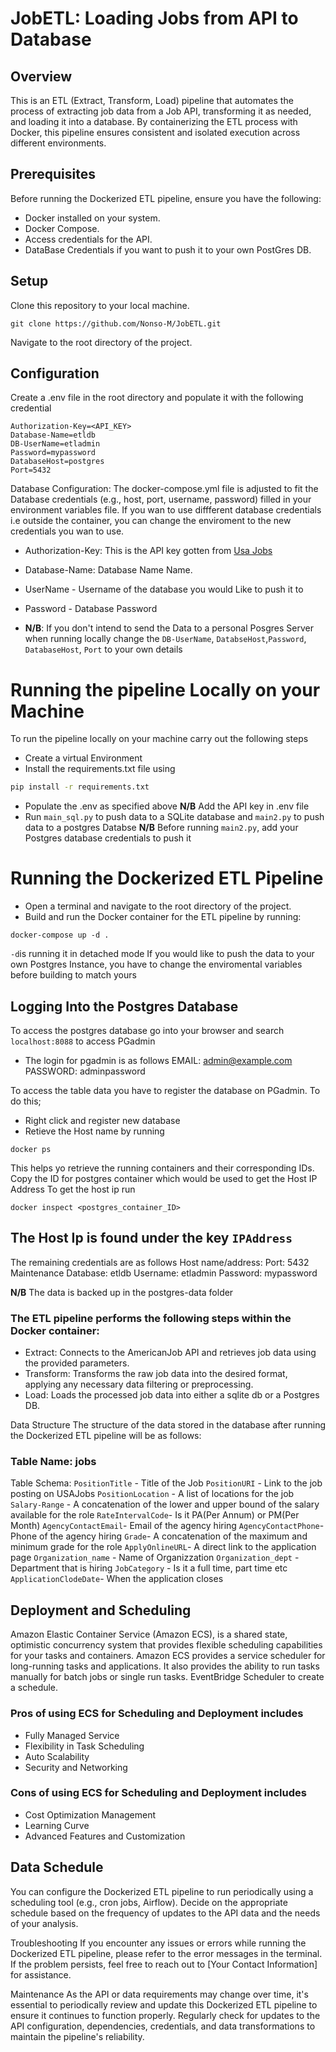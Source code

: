 
# JobETL: Loading Jobs from API to Database
## Overview
This is an ETL (Extract, Transform, Load) pipeline that automates the process of extracting job data from a Job API, transforming it as needed, and loading it into a database. By containerizing the ETL process with Docker, this pipeline ensures consistent and isolated execution across different environments.

## Prerequisites
Before running the Dockerized ETL pipeline, ensure you have the following:

- Docker installed on your system.
- Docker Compose.
- Access credentials for the API.
- DataBase Credentials if you want to push it to your own PostGres DB.

## Setup
Clone this repository to your local machine.
```
git clone https://github.com/Nonso-M/JobETL.git
```
Navigate to the root directory of the project.

## Configuration
Create a .env file in the root directory and populate it with the following credential

```
Authorization-Key=<API_KEY>
Database-Name=etldb
DB-UserName=etladmin
Password=mypassword
DatabaseHost=postgres
Port=5432

```
Database Configuration: The docker-compose.yml file is adjusted to fit the  Database credentials (e.g., host, port, username, password) filled in your environment variables file. If you wan to use diffferent database credentials i.e outside the container, you can change the enviroment to the new credentials you wan to use.

- Authorization-Key: This is the API key gotten from [Usa Jobs](https://developer.usajobs.gov/APIRequest/)
- Database-Name: Database Name  Name.
- UserName - Username of the database you would Like to push it to
- Password -  Database Password

- __N/B__: If you don't intend to send the Data to a personal Posgres Server when running locally change the `DB-UserName`, `DatabseHost`,`Password`, `DatabaseHost`, `Port` to your own details

# Running the pipeline Locally on your Machine
To run the pipeline locally on your machine carry out the following steps
- Create a virtual Environment
- Install the requirements.txt file using
```bash
pip install -r requirements.txt
``` 
- Populate the .env as specified above **N/B** Add the API key in .env file
- Run `main_sql.py` to push data to a SQLite database and `main2.py` to push data to a postgres Databse
**N/B** Before running `main2.py`, add your Postgres database credentials to push it

# Running the Dockerized ETL Pipeline
- Open a terminal and navigate to the root directory of the project.
- Build and run the Docker container for the ETL pipeline by running:

```
docker-compose up -d .
```
`-d`is running it in detached mode
If you would like to push the data to your own Postgres Instance, you have to change the enviromental variables before building to match yours
## Logging Into the Postgres Database
To access the postgres database go into your browser and search `localhost:8088` to access PGadmin
- The login for pgadmin is as follows
EMAIL: admin@example.com
PASSWORD: adminpassword

To access the table data you have to register the database on PGadmin. To do this;
- Right click and register new database
- Retieve the Host name by running
```
docker ps
```
This helps yo retrieve the running containers and their corresponding IDs. Copy the ID for postgres container which would be used to get the Host IP Address
To get the host ip run
```
docker inspect <postgres_container_ID>
```
The Host Ip is found under the key `IPAddress`
----
The remaining credentials are as follows
Host name/address:  <IP gotten above>
Port: 5432
Maintenance Database: etldb
Username: etladmin
Password: mypassword

**N/B** The data is backed up in the postgres-data folder
### The ETL pipeline performs the following steps within the Docker container:

- Extract: Connects to the AmericanJob API and retrieves job data using the provided parameters.
- Transform: Transforms the raw job data into the desired format, applying any necessary data filtering or preprocessing.
- Load: Loads the processed job data into either a sqlite db or a Postgres DB.

Data Structure
The structure of the data stored in the database after running the Dockerized ETL pipeline will be as follows:

### Table Name: jobs
Table Schema:
`PositionTitle` - Title of the Job
`PositionURI` - Link to the job posting on USAJobs
`PositionLocation` - A list of locations for the job
`Salary-Range` - A concatenation of the lower and upper bound of the salary available for the role
`RateIntervalCode`- Is it PA(Per Annum) or PM(Per Month)
`AgencyContactEmail`- Email of the agency hiring
`AgencyContactPhone`- Phone of the agency hiring
`Grade`- A concatenation of the maximum and minimum grade for the role
`ApplyOnlineURL`- A direct link to the application page
`Organization_name` - Name of Organizzation
`Organization_dept` - Department that is hiring
`JobCategory` -  Is it a full time, part time etc
`ApplicationClodeDate`- When the application closes

## Deployment and Scheduling
Amazon Elastic Container Service (Amazon ECS), is a shared state, optimistic concurrency system that provides flexible scheduling capabilities for your tasks and containers. Amazon ECS provides a service scheduler for long-running tasks and applications. It also provides the ability to run tasks manually for batch jobs or single run tasks.
EventBridge Scheduler to create a schedule.

### Pros of using ECS for Scheduling and Deployment includes 
- Fully Managed Service
- Flexibility in Task Scheduling
- Auto Scalability
- Security and Networking

### Cons of using ECS for Scheduling and Deployment includes 
- Cost Optimization Management
- Learning Curve
- Advanced Features and Customization

## Data Schedule
You can configure the Dockerized ETL pipeline to run periodically using a scheduling tool (e.g., cron jobs, Airflow). Decide on the appropriate schedule based on the frequency of updates to the API data and the needs of your analysis.

Troubleshooting
If you encounter any issues or errors while running the Dockerized ETL pipeline, please refer to the error messages in the terminal. If the problem persists, feel free to reach out to [Your Contact Information] for assistance.

Maintenance
As the API or data requirements may change over time, it's essential to periodically review and update this Dockerized ETL pipeline to ensure it continues to function properly. Regularly check for updates to the API configuration, dependencies, credentials, and data transformations to maintain the pipeline's reliability.

